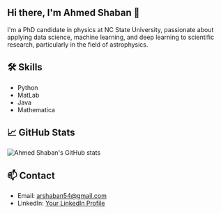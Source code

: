 ## Hi there, I'm Ahmed Shaban 👋

I'm a PhD candidate in physics at NC State University, passionate about applying data science, machine learning, and deep learning to scientific research, particularly in the field of astrophysics.

## 🛠 Skills
- Python
- MatLab
- Java
- Mathematica

## 📈 GitHub Stats
![Ahmed Shaban's GitHub stats](https://github-readme-stats.vercel.app/api?username=ashaban0&show_icons=true&theme=radical)
<!--
## 🚀 Projects
### Project 1: musetools
A Python package for reading and analyzing 3D integral field unit (IFU) spectroscopic data-cubes from the Multi Unit Spectroscopic Explorer (MUSE) mounted on the Very Large Telescope (VLT) in Chile. [Link to project](https://github.com/rongmon/musetools)

### Project 2: Flood Prediction
My code for the Kaggle competition that predicts the flooding probability in a certain region based on various factors. I ppplied linear, Ridge, and XGBoost regression in this competition to predict regional flooding probabilities based on environmental factors. [Link to project](https://github.com/ashaban0/Regression_FloodPrediction)
-->
## 📫 Contact
- Email: arshaban54@gmail.com
- LinkedIn: [Your LinkedIn Profile](https://www.linkedin.com/in/ashaban0)

<!--
**ashaban0/ashaban0** is a ✨ _special_ ✨ repository because its `README.md` (this file) appears on your GitHub profile.

Here are some ideas to get you started:

- 🔭 I’m currently working on ...
- 🌱 I’m currently learning ...
- 👯 I’m looking to collaborate on ...
- 🤔 I’m looking for help with ...
- 💬 Ask me about ...
- 📫 How to reach me: ...
- 😄 Pronouns: ...
- ⚡ Fun fact: ...
-->
